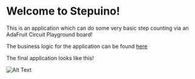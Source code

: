 # Welcome to Stepuino!

This is an application which can do some very basic step counting via an AdaFruit Circuit Playground board!

The business logic for the application can be found [here](https://github.com/samuraijourney/EE590/blob/A3/arduino/A3/A3.ino)

The final application looks like this!

![Alt Text](https://media.giphy.com/media/7OX5kIWB2EkMDQeknE/giphy.gif)
